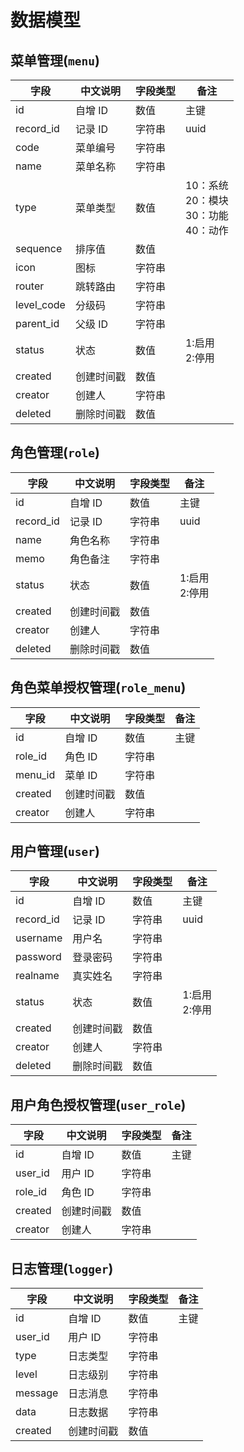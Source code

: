 # 数据模型

## 菜单管理(`menu`)

| 字段       | 中文说明   | 字段类型 | 备注                                               |
| ---------- | ---------- | -------- | -------------------------------------------------- |
| id         | 自增 ID    | 数值     | 主键                                               |
| record_id  | 记录 ID    | 字符串   | uuid                                               |
| code       | 菜单编号   | 字符串   |                                                    |
| name       | 菜单名称   | 字符串   |                                                    |
| type       | 菜单类型   | 数值     | 10：系统<br/> 20：模块 <br/>30：功能 <br/>40：动作 |
| sequence   | 排序值     | 数值     |                                                    |
| icon       | 图标       | 字符串   |                                                    |
| router     | 跳转路由   | 字符串   |                                                    |
| level_code | 分级码     | 字符串   |                                                    |
| parent_id  | 父级 ID    | 字符串   |                                                    |
| status     | 状态       | 数值     | 1:启用<br/> 2:停用                                 |
| created    | 创建时间戳 | 数值     |                                                    |
| creator    | 创建人     | 字符串   |                                                    |
| deleted    | 删除时间戳 | 数值     |                                                    |

## 角色管理(`role`)

| 字段      | 中文说明   | 字段类型 | 备注               |
| --------- | ---------- | -------- | ------------------ |
| id        | 自增 ID    | 数值     | 主键               |
| record_id | 记录 ID    | 字符串   | uuid               |
| name      | 角色名称   | 字符串   |                    |
| memo      | 角色备注   | 字符串   |                    |
| status    | 状态       | 数值     | 1:启用<br/> 2:停用 |
| created   | 创建时间戳 | 数值     |                    |
| creator   | 创建人     | 字符串   |                    |
| deleted   | 删除时间戳 | 数值     |                    |

## 角色菜单授权管理(`role_menu`)

| 字段    | 中文说明   | 字段类型 | 备注 |
| ------- | ---------- | -------- | ---- |
| id      | 自增 ID    | 数值     | 主键 |
| role_id | 角色 ID    | 字符串   |      |
| menu_id | 菜单 ID    | 字符串   |      |
| created | 创建时间戳 | 数值     |      |
| creator | 创建人     | 字符串   |      |

## 用户管理(`user`)

| 字段      | 中文说明   | 字段类型 | 备注               |
| --------- | ---------- | -------- | ------------------ |
| id        | 自增 ID    | 数值     | 主键               |
| record_id | 记录 ID    | 字符串   | uuid               |
| username  | 用户名     | 字符串   |                    |
| password  | 登录密码   | 字符串   |                    |
| realname  | 真实姓名   | 字符串   |                    |
| status    | 状态       | 数值     | 1:启用<br/> 2:停用 |
| created   | 创建时间戳 | 数值     |                    |
| creator   | 创建人     | 字符串   |                    |
| deleted   | 删除时间戳 | 数值     |                    |

## 用户角色授权管理(`user_role`)

| 字段    | 中文说明   | 字段类型 | 备注 |
| ------- | ---------- | -------- | ---- |
| id      | 自增 ID    | 数值     | 主键 |
| user_id | 用户 ID    | 字符串   |      |
| role_id | 角色 ID    | 字符串   |      |
| created | 创建时间戳 | 数值     |      |
| creator | 创建人     | 字符串   |      |

## 日志管理(`logger`)

| 字段    | 中文说明   | 字段类型 | 备注 |
| ------- | ---------- | -------- | ---- |
| id      | 自增 ID    | 数值     | 主键 |
| user_id | 用户 ID    | 字符串   |      |
| type    | 日志类型   | 字符串   |      |
| level   | 日志级别   | 字符串   |      |
| message | 日志消息   | 字符串   |      |
| data    | 日志数据   | 字符串   |      |
| created | 创建时间戳 | 数值     |      |
